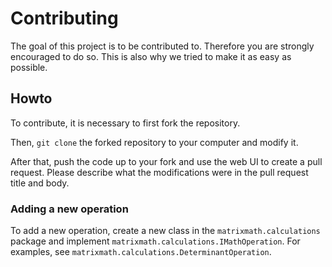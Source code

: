 # Contributing

The goal of this project is to be contributed to. Therefore you are strongly encouraged to do so.
This is also why we tried to make it as easy as possible.

## Howto

To contribute, it is necessary to first fork the repository.

Then, `git clone` the forked repository to your computer and modify it.

After that, push the code up to your fork and use the web UI to create a pull request.
Please describe what the modifications were in the pull request title and body.

### Adding a new operation

To add a new operation, create a new class in the `matrixmath.calculations` package and implement
`matrixmath.calculations.IMathOperation`. For examples, see `matrixmath.calculations.DeterminantOperation`.